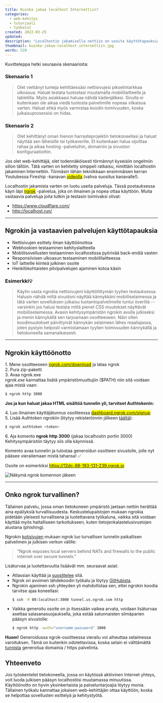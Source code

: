 ```yaml
---
title: Kuinka jakaa localhost Internettiin?
categories:
  - web-kehitys
  - tutoriaali
  - työkalut
created: 2022-03-25
updated:
description: "Localhostin jakamisella nettiin on useita käyttötapauksia. Suosituimpia näistä ovat nettisivujen esittely ilman käyttöönottoa ja sivuston parempi testaaminen kehitysvaiheessa. Tässä postauksessa opetan kuinka voit jakaa localhostisi julkiseen verkkoon muutamassa minuutissa."
thumbnail: kuinka-jakaa-localhost-internettiin.jpg
words: 520
---
```


Kuvitteleppa hetki seuraavia skenaarioita:
<br/>

### Skenaario 1

> Olet viettänyt tunteja kehittäessäsi nettisivujesi pikselintarkkaa ulkoasua. Haluat testata tuotostasi muutamalla mobiililaitteella ja tabletilla. Myös asiakkaasi haluaa nähdä kädenjälkesi. Sinulla ei kuitenkaan ole aikaa viedä tuotosta palvelimille nopeaa vilkaisua varten. Haluat ehkä myös varmistaa koodin toimivuuden, koska julkaisuprosessisi on hidas.

### Skenaario 2

> Olet kehittänyt oman hienon harrasteprojektin tietokoneellasi ja haluat näyttää sen läheisille tai työkaverille. Et kuitenkaan halua sijoittaa rahaa ja aikaa hosting -palveluihin, domainiin ja sivuston konfiguraatioihin.

Jos olet web-kehittäjä, olet todennäköisesti törmännyt kyseisiin ongelmiin sillon tällöin. Tätä varten on kehitetty simppeli ratkaisu, nimittäin localhostin jakaminen Internettiin. Törmäsin tähän tekniikkaan ensimmäisen kerran Youtubessa Fireship -kanavan <mark>[videolla](https://www.youtube.com/shorts/SlBOpNLFUC0)</mark> (vahva suositus kanavalle!).

Localhostin jakamista varten on luotu useita palveluja. Tässä postauksessa käyn läpi <mark>[ngrok](https://ngrok.com)</mark> -palvelua, joka on ilmainen ja nopea ottaa käyttöön. Muita vastaavia palveluja joita tutkin ja testasin toimivaksi olivat: 
- https://www.cloudflare.com/
- http://localhost.run/

---

## Ngrokin ja vastaavien palvelujen käyttötapauksia
- Nettisivujen esittely ilman käyttöönottoa
- Webhookien testaaminen kehityslaitteella
- Mobiilisovellusten testaaminen localhostissa pyörivää back-endiä vasten
- Responsiivisen ulkoasun testaaminen mobiililaitteessa 
- IoT laitteille kiinteä julkinen osoite
- Henkilökohtaisten pilvipalvelujen ajaminen kotoa käsin

### Esimerkki💡
> Käytin vasta ngrokia nettisivujeni käyttöliittymän tyylien testauksessa. Halusin nähdä miltä sivustoni näyttää kännykkäni mobiiliselaimessa ja tätä varten sovelluksen julkaisu tuotantopalvelimelle tuntui överiltä -- varsinkin jos halusi testata miltä pienet CSS muutokset näyttävät mobiiliselaimessa. Avasin kehitysympäristön ngrokin avulla julkiseksi ja menin kännykällä sen tarjoamaan osoitteeseen. Näin ollen koodimuutokset päivittyivät kännykän selaimeen lähes reaaliajassa, joten pystyin helposti varmistamaan tyylien toimivuuden kännykällä ja tietokoneella samanaikaisesti.

---

## Ngrokin käyttöönotto

1\. Mene osoitteeseen <mark>[ngrok.com/download](https://www.ngrok.com/download)</mark> ja lataa ngrok<br/>
2\. Pura zip-paketti<br/>
3\. Avaa ngrok.exe<br/>
*ngrok.exe* kannattaa lisätä ympäristömuuttujiin ($PATH) niin sitä voidaan ajaa mistä vaan:
```bash
$ ngrok http 3000
```

**Jos ja kun haluat jakaa HTML sisältöä tunnelin yli, tarvitset Authtokenin:**

4\. Luo ilmainen käyttäjätunnus osoitteessa <mark>[dashboard.ngrok.com/signup](https://dashboard.ngrok.com/signup)</mark><br/>
5\. Lisää Authtoken ngrokiin (löytyy rekisteröinnin jälkeen [täältä](https://dashboard.ngrok.com/get-started/your-authtoken)): 
```bash
$ ngrok authtoken <token>
```
6\. Aja komento **ngrok http 3000** (jakaa localhostin portin 3000) Kehitysympäristön täytyy siis olla käynnissä.


Komento avaa tunnelin ja tulostaa generoidun osoitteen sivustolle, jolle nyt pääsee vierailemaan mistä tahansa! ✅

Osoite on esimerkiksi <mark>https://12dc-88-193-131-239.ngrok.io</mark>

![Näkymä ngrok komennon jäkeen](/blogi/ngrok.png)

---

## Onko ngrok turvallinen?
Tällainen palvelu, jossa oman tietokoneen ympäristö jaetaan nettiin herättää aina epäilyksiä turvallisuudesta. Keskustelupalstojen mukaan ngrokia pidetään yleisesti turvallisena ja luotettavana työkaluna, vaikka sitä voidaan käyttää myös haitalliseen tarkoitukseen, kuten tietojenkalastelusivustojen alustana (phishing).

Ngrokin [kotisivujen](https://ngrok.com/product#:~:text=Ngrok%20exposes%20local%20servers%20behind%20NATs%20and%20firewalls%20to%20the%20public%20internet%20over%20secure%20tunnels.) mukaan ngrok luo turvallisen tunnelin paikallisen palvelimen ja julkisen verkon välille:
> "Ngrok exposes local servers behind NATs and firewalls to the public internet over secure tunnels."

Lisäturvaa ja luotettavuutta lisäävät mm. seuraavat asiat:

- Atlassian käyttää ja [suosittelee](https://developer.atlassian.com/cloud/jira/platform/getting-started-with-connect/#:~:text=We%20recommend%20ngrok,easy%20to%20use) sitä.
- Ngrok on avoimen lähdekoodin työkalu ja löytyy [GitHubista](https://github.com/inconshreveable/ngrok).
- Ngrokin ajaminen ssh yhteyden yli mahdollistaa sen, ettei ngrokin koodia tarvitse ajaa koneellasi:
  ```bash
  $ ssh -R 80:localhost:3000 tunnel.us.ngrok.com http
  ```
- Vaikka generoitu osoite on jo itsessään vaikea arvata, voidaan lisäturvaa asettaa salasanasuojauksella, joka estää satunnaisten silmäparien pääsyn sivustolle:
  ```bash
  $ ngrok http -auth="username:password" 3000
  ```

**Huom!** Generoidussa ngrok-osoitteessa vierailu voi aiheuttaa selaimessa varoituksen. Tämä on kuitenkin odotettavissa, koska selain ei välttämättä [tunnista](https://rntlab.com/question/is-ngrok-safe/#:~:text=Your%20browser%20just%20doesn%E2%80%99t%20recognize%20the%20domain%20name/https%20server%20and%20throws%20that%20warning%20message.) generoitua domainia / https palvelinta.

## Yhteenveto
Jos työskentelet tietokoneella, jossa on käytössä aktiivinen Internet yhteys, voit luoda julkisen pääsyn localhostiisi muutamassa minuutissa. Käyttöönotto on hyvin yksinkertaista ja palveluntarjoajia löytyy monia. Tällainen työkalu kannattaa jokaisen web-kehittäjän ottaa käyttöön, koska se helpottaa sovellusten esittelyä ja kehitystyötä. 